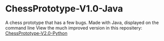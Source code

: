 # ChessPrototype-V1.0-Java  
A chess prototype that has a few bugs. Made with Java, displayed on the command line
View the much improved version in this repositery: [ChessPrototype-V2.0-Python](https://github.com/leonlolleonlol/ChessPrototype-V2.0-Python)
